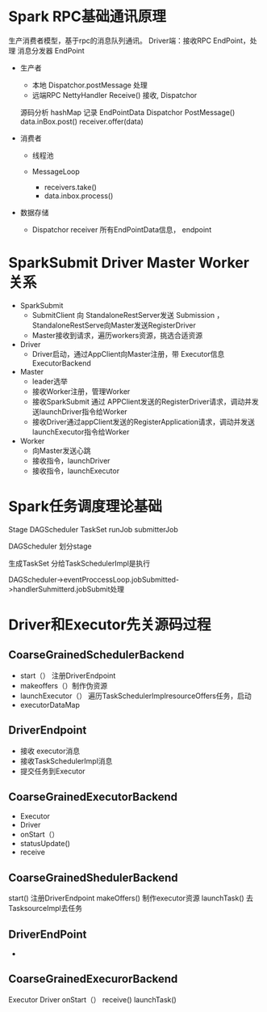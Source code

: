# Spark RPC基础通讯原理
生产消费者模型，基于rpc的消息队列通讯。
Driver端：接收RPC EndPoint，处理 消息分发器 EndPoint
- 生产者
   - 本地 Dispatchor.postMessage 处理
   - 远端RPC NettyHandler Receive() 接收, Dispatchor 
   
   源码分析
   hashMap 记录 EndPointData
   Dispatchor PostMessage()
   data.inBox.post()
   receiver.offer(data)
- 消费者
  - 线程池
  - MessageLoop
  
    - receivers.take()
    - data.inbox.process() 
- 数据存储
    - Dispatchor receiver 所有EndPointData信息， endpoint
# SparkSubmit Driver Master Worker 关系
- SparkSubmit 
    - SubmitClient 向 StandaloneRestServer发送 Submission ，StandaloneRestServe向Master发送RegisterDriver
    - Master接收到请求，遍历workers资源，挑选合适资源
- Driver
    - Driver启动，通过AppClient向Master注册，带 Executor信息 ExecutorBackend 
- Master
    - leader选举
    - 接收Worker注册，管理Worker
    - 接收SparkSubmit 通过 APPClient发送的RegisterDriver请求，调动并发送launchDriver指令给Worker
    - 接收Driver通过appClient发送的RegisterApplication请求，调动并发送launchExecutor指令给Worker  
- Worker
    - 向Master发送心跳
    - 接收指令，launchDriver
    - 接收指令，launchExecutor
# Spark任务调度理论基础

Stage
DAGScheduler
TaskSet
runJob
submitterJob

DAGScheduler 划分stage

生成TaskSet 分给TaskSchedulerImpl是执行

DAGScheduler->eventProccessLoop.jobSubmitted->handlerSuhmitterd.jobSubmit处理

# Driver和Executor先关源码过程
## CoarseGrainedSchedulerBackend
- start（）
注册DriverEndpoint
- makeoffers（）制作伪资源
- launchExecutor（）
遍历TaskSchedulerImplresourceOffers任务，启动
- executorDataMap

## DriverEndpoint
- 接收 executor消息
- 接收TaskSchedulerImpl消息
- 提交任务到Executor

## CoarseGrainedExecutorBackend
- Executor
- Driver
- onStart（）
- statusUpdate()
- receive


## CoarseGrainedShedulerBackend
start()
注册DriverEndpoint
makeOffers()
制作executor资源
launchTask()
去 TasksourceImpl去任务
## DriverEndPoint
- 

## CoarseGrainedExecurorBackend
Executor
Driver
onStart（）
receive()
    launchTask()